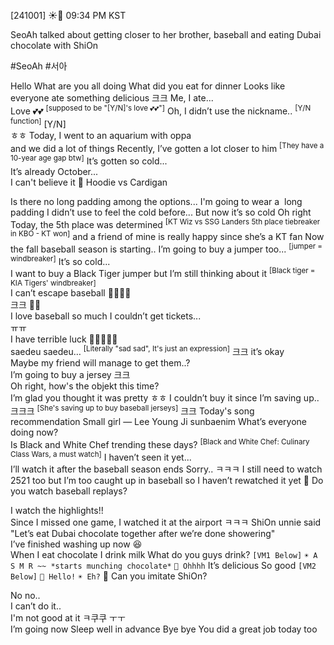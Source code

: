 
[241001] ☀️💭 09:34 PM KST

SeoAh talked about getting closer to her brother, baseball and eating Dubai chocolate with ShiOn

#SeoAh #서아


Hello 
What are you all doing
What did you eat for dinner
Looks like everyone ate something delicious
크크
Me, I ate...  
Love 💕💕  <sup>[supposed to be "[Y/N]'s love 💕💕"]</sup>
Oh, I didn’t use the nickname.. <sup>[Y/N function]</sup> 
[Y/N]  
ㅎㅎ
Today, I went to an aquarium with oppa  
and we did a lot of things
Recently, I’ve gotten a lot closer to him <sup>[They have a 10-year age gap btw]</sup>
It’s gotten so cold...  
It’s already October...  
I can't believe it
🌊 Hoodie vs Cardigan

Is there no long padding among the options... 
I'm going to wear a  long padding
I didn’t use to feel the cold before...
But now it’s so cold
Oh right
Today, the 5th place was determined <sup>[KT Wiz vs SSG Landers 5th place tiebreaker in KBO - KT won]</sup>
and a friend of mine is really happy since she’s a KT fan
Now the fall baseball season is starting..
I’m going to buy a jumper too... <sup>[jumper = windbreaker]</sup>
It’s so cold...  
I want to buy a Black Tiger jumper but I’m still thinking about it <sup>[Black tiger = KIA Tigers' windbreaker]</sup>  
I can’t escape baseball 🫠🫠🫠🫠  
크크 🥰🥰  
I love baseball so much 
I couldn’t get tickets...  
ㅠㅠ  
I have terrible luck 💩💩💩💩💩  
saedeu saedeu… <sup>[Literally "sad sad", It's just an expression]</sup>
크크 it’s okay  
Maybe my friend will manage to get them..?  
I’m going to buy a jersey
크크
<BR>
Oh right, how's the objekt this time?  
I’m glad you thought it was pretty ㅎㅎ
I couldn’t buy it since I’m saving up.. 크크크 <sup>[She's saving up to buy baseball jerseys]</sup>
크크
Today's song recommendation
Small girl — Lee Young Ji sunbaenim
What’s everyone doing now?  
Is Black and White Chef trending these days?  <sup>[Black and White Chef: Culinary Class Wars, a must watch]</sup>
I haven’t seen it yet...  
I’ll watch it after the baseball season ends 
Sorry.. ㅋㅋㅋ
I still need to watch 2521 too
but I’m too caught up in baseball
so I haven’t rewatched it yet
🌊 Do you watch baseball replays?

I watch the highlights!!  
Since I missed one game, I watched it at the airport ㅋㅋㅋ
ShiOn unnie said "Let’s eat Dubai chocolate together after we’re done showering"  
I’ve finished washing up now 😆  
When I eat chocolate
I drink milk 
What do you guys drink? 
`[VM1 Below]`
`☀️ A S M R ~~ *starts munching chocolate*` 
`🍞 Ohhhh`
It’s delicious
So good
`[VM2 Below]`
`🍞 Hello!`
`☀️ Eh?`
🌊 Can you imitate ShiOn?

No no..  
I can’t do it..  
I'm not good at it
ㅋ쿠쿠 ㅜㅜ  
I’m going now
Sleep well in advance
Bye bye
You did a great job today too